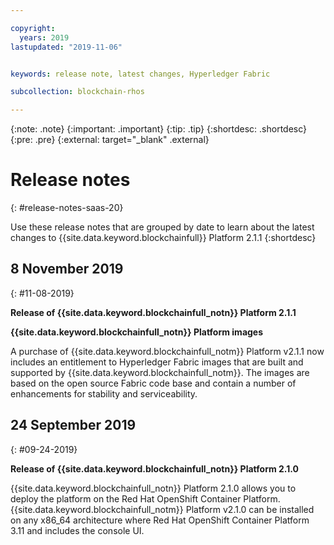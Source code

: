```yaml
---

copyright:
  years: 2019
lastupdated: "2019-11-06"


keywords: release note, latest changes, Hyperledger Fabric

subcollection: blockchain-rhos

---
```


{:note: .note}
{:important: .important}
{:tip: .tip}
{:shortdesc: .shortdesc}
{:pre: .pre}
{:external: target="_blank" .external}

# Release notes
{: #release-notes-saas-20}

Use these release notes that are grouped by date to learn about the latest changes to {{site.data.keyword.blockchainfull}} Platform 2.1.1
{:shortdesc}

## 8 November 2019
{: #11-08-2019}

**Release of {{site.data.keyword.blockchainfull_notn}} Platform 2.1.1**

**{{site.data.keyword.blockchainfull_notn}} Platform images**

A purchase of {{site.data.keyword.blockchainfull_notm}} Platform v2.1.1 now includes an entitlement to Hyperledger Fabric images that are built and supported by {{site.data.keyword.blockchainfull_notm}}. The images are based on the open source Fabric code base and contain a number of enhancements for stability and serviceability.

## 24 September 2019
{: #09-24-2019}

**Release of {{site.data.keyword.blockchainfull_notn}} Platform 2.1.0**  

{{site.data.keyword.blockchainfull_notn}} Platform 2.1.0 allows you to deploy the platform on the Red Hat OpenShift Container Platform. {{site.data.keyword.blockchainfull_notm}} Platform v2.1.0 can be installed on any x86_64 architecture where Red Hat OpenShift Container Platform 3.11 and includes the console UI.
